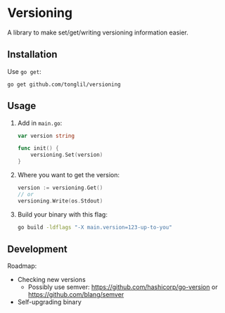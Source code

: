 # Versioning

A library to make set/get/writing versioning information easier.

## Installation

Use `go get`:

```
go get github.com/tonglil/versioning
```

## Usage

1. Add in `main.go`:

    ```go
    var version string

    func init() {
        versioning.Set(version)
    }
    ```

1. Where you want to get the version:

    ```go
    version := versioning.Get()
    // or
    versioning.Write(os.Stdout)
    ```

1. Build your binary with this flag:

    ```bash
    go build -ldflags "-X main.version=123-up-to-you"
    ```

## Development

Roadmap:

- Checking new versions
  - Possibly use semver: https://github.com/hashicorp/go-version or https://github.com/blang/semver
- Self-upgrading binary

